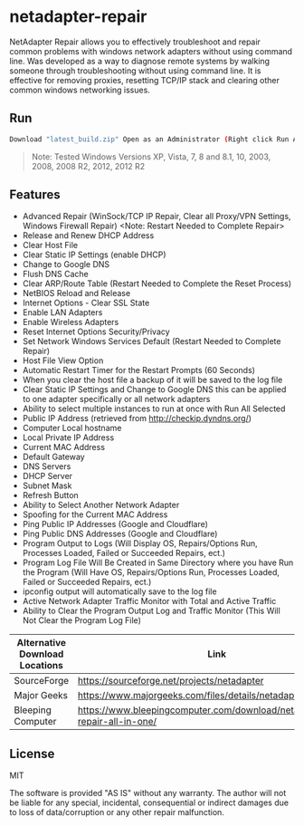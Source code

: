 # netadapter-repair
NetAdapter Repair allows you to effectively troubleshoot and repair common problems with windows network adapters without using command line. Was developed as a way to diagnose remote systems by walking someone through troubleshooting without using command line. It is effective for removing proxies, resetting TCP/IP stack and clearing other common windows networking issues.

## Run
```sh
Download "latest_build.zip" Open as an Administrator (Right click Run As Administrator or Shift Click Open as an Elevated User)
```
> Note: Tested Windows Versions XP, Vista, 7, 8 and 8.1, 10, 2003, 2008, 2008 R2, 2012, 2012 R2

## Features
- Advanced Repair (WinSock/TCP IP Repair, Clear all Proxy/VPN Settings, Windows Firewall Repair) <Note: Restart Needed to Complete Repair>
- Release and Renew DHCP Address
- Clear Host File
- Clear Static IP Settings (enable DHCP)
- Change to Google DNS
- Flush DNS Cache
- Clear ARP/Route Table (Restart Needed to Complete the Reset Process)
- NetBIOS Reload and Release
- Internet Options - Clear SSL State
- Enable LAN Adapters
- Enable Wireless Adapters
- Reset Internet Options Security/Privacy
- Set Network Windows Services Default (Restart Needed to Complete Repair)
- Host File View Option
- Automatic Restart Timer for the Restart Prompts (60 Seconds)
- When you clear the host file a backup of it will be saved to the log file
- Clear Static IP Settings and Change to Google DNS this can be applied to one adapter specifically or all network adapters
- Ability to select multiple instances to run at once with Run All Selected
- Public IP Address (retrieved from http://checkip.dyndns.org/)
- Computer Local hostname
- Local Private IP Address
- Current MAC Address
- Default Gateway
- DNS Servers
- DHCP Server
- Subnet Mask
- Refresh Button
- Ability to Select Another Network Adapter
- Spoofing for the Current MAC Address
- Ping Public IP Addresses (Google and Cloudflare)
- Ping Public DNS Addresses (Google and Cloudflare)
- Program Output to Logs (Will Display OS, Repairs/Options Run, Processes Loaded, Failed or Succeeded Repairs, ect.)
- Program Log File Will Be Created in Same Directory where you have Run the Program (Will Have OS, Repairs/Options Run, Processes Loaded, Failed or Succeeded Repairs, ect.)
- ipconfig output will automatically save to the log file
- Active Network Adapter Traffic Monitor with Total and Active Traffic
- Ability to Clear the Program Output Log and Traffic Monitor (This Will Not Clear the Program Log File)

| Alternative Download Locations | Link |
| ------ | ------ |
| SourceForge | https://sourceforge.net/projects/netadapter |
| Major Geeks | https://www.majorgeeks.com/files/details/netadapter_repair.html |
| Bleeping Computer | https://www.bleepingcomputer.com/download/netadapter-repair-all-in-one/ |

## License
MIT

The software is provided "AS IS" without any warranty. The author will not be liable for any special, incidental, consequential or indirect damages due to loss of data/corruption or any other repair malfunction.
